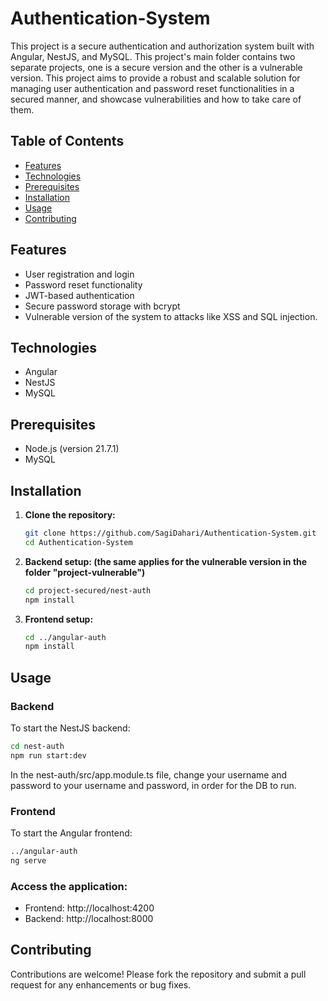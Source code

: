 # Authentication-System

This project is a secure authentication and authorization system built with Angular, NestJS, and MySQL. This project's main folder contains two separate projects, one is a secure version and the other is a vulnerable version.
This project aims to provide a robust and scalable solution for managing user authentication and password reset functionalities in a secured manner, and showcase vulnerabilities and how to take care of them.

## Table of Contents

- [Features](#features)
- [Technologies](#technologies)
- [Prerequisites](#prerequisites)
- [Installation](#installation)
- [Usage](#usage)
- [Contributing](#contributing)


## Features

- User registration and login
- Password reset functionality
- JWT-based authentication
- Secure password storage with bcrypt
- Vulnerable version of the system to attacks like XSS and SQL injection.

## Technologies

- Angular
- NestJS
- MySQL

## Prerequisites

- Node.js (version 21.7.1)
- MySQL

## Installation

1. **Clone the repository:**

    ```sh
    git clone https://github.com/SagiDahari/Authentication-System.git
    cd Authentication-System
    ```

2. **Backend setup: (the same applies for the vulnerable version in the folder "project-vulnerable")**

    ```sh
    cd project-secured/nest-auth
    npm install
    ```

3. **Frontend setup:**

    ```sh
    cd ../angular-auth
    npm install
    ```

## Usage

### Backend

To start the NestJS backend:

```sh
cd nest-auth
npm run start:dev
```
In the nest-auth/src/app.module.ts file, change your username and password to your username and password, in order for the DB to run.

### Frontend

To start the Angular frontend:

```sh
../angular-auth
ng serve
``` 
### Access the application:

 - Frontend: http://localhost:4200
 - Backend: http://localhost:8000

## Contributing

Contributions are welcome! Please fork the repository and submit a pull request for any enhancements or bug fixes.